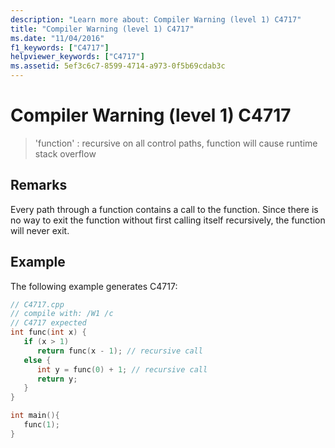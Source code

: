 ```yaml
---
description: "Learn more about: Compiler Warning (level 1) C4717"
title: "Compiler Warning (level 1) C4717"
ms.date: "11/04/2016"
f1_keywords: ["C4717"]
helpviewer_keywords: ["C4717"]
ms.assetid: 5ef3c6c7-8599-4714-a973-0f5b69cdab3c
---
```

# Compiler Warning (level 1) C4717

> 'function' : recursive on all control paths, function will cause runtime stack overflow

## Remarks

Every path through a function contains a call to the function. Since there is no way to exit the function without first calling itself recursively, the function will never exit.

## Example

The following example generates C4717:

```cpp
// C4717.cpp
// compile with: /W1 /c
// C4717 expected
int func(int x) {
   if (x > 1)
      return func(x - 1); // recursive call
   else {
      int y = func(0) + 1; // recursive call
      return y;
   }
}

int main(){
   func(1);
}
```
